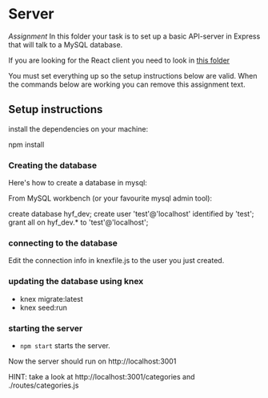 # Server 
*Assignment* In this folder your task is to set up a basic API-server in Express that will talk to a MySQL database.

If you are looking for the React client you need to look in [this folder](../client)

You must set everything up so the setup instructions below are valid. When the commands below are working you can remove this assignment text.

## Setup instructions

install the dependencies on your machine:

npm install

### Creating the database ###

Here's how to create a database in mysql:

From MySQL workbench (or your favourite mysql admin tool):

  create database hyf_dev;
  create user 'test'@'localhost' identified by 'test';
  grant all on hyf_dev.* to 'test'@'localhost';

### connecting to the database ###

Edit the connection info in knexfile.js to the user you just created.


### updating the database using knex  #

-  knex migrate:latest
- knex seed:run



### starting the server ###
- `npm start` starts the server.

Now the server should run on http://localhost:3001

HINT: take a look at http://localhost:3001/categories and ./routes/categories.js

